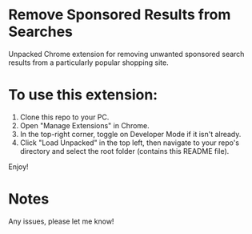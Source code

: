 # Remove Sponsored Results from Searches
Unpacked Chrome extension for removing unwanted sponsored search results from a particularly popular shopping site.

# To use this extension:
1) Clone this repo to your PC.
2) Open "Manage Extensions" in Chrome.
3) In the top-right corner, toggle on Developer Mode if it isn't already.
4) Click "Load Unpacked" in the top left, then navigate to your repo's directory and select the root folder (contains this README file).

Enjoy!

# Notes
Any issues, please let me know!